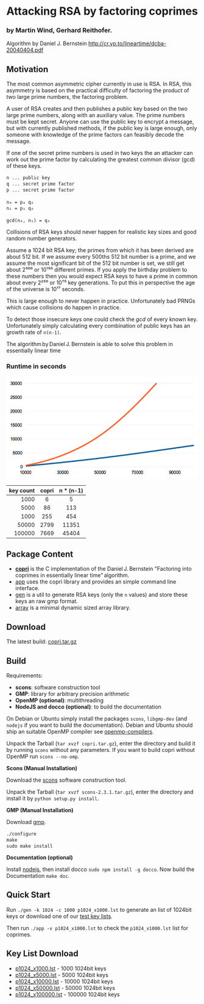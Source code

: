 # Attacking RSA by factoring coprimes

### by Martin Wind, Gerhard Reithofer.

Algorithm by Daniel J. Bernstein http://cr.yp.to/lineartime/dcba-20040404.pdf

## Motivation

The most common asymmetric cipher currently in use is RSA. In RSA, this asymmetry is based on the practical difficulty of factoring the product of two large prime numbers, the factoring problem. 

A user of RSA creates and then publishes a public key based on the two large prime numbers, along with an auxiliary value. The prime numbers must be kept secret. Anyone can use the public key to encrypt a message, but with currently published methods, if the public key is large enough, only someone with knowledge of the prime factors can feasibly decode the message.

If one of the secret prime numbers is used in two keys the an attacker can work out the prime factor by calculating the greatest common divisor (gcd) of these keys.

~~~
n ... public key
q ... secret prime factor
p ... secret prime factor

n₀ = p₀ q₀
n₁ = p₁ q₀

gcd(n₀, n₁) = q₀
~~~

Collisions of RSA keys should never happen for realistic key sizes and good random number generators.


Assume a 1024 bit RSA key; the primes from which it has been derived are about 512 bit. If we assume every 500ths 512 bit number is a prime, and we assume the most significant bit of the 512 bit number is set, we still get about 2⁵⁰⁰ or 10¹⁵⁰ different primes. If you apply the birthday problem to these numbers then you would expect RSA keys to have a prime in common about every 2²⁵⁰ or 10⁷⁵ key generations. To put this in perspective the age of the universe is 10¹⁷ seconds.

This is large enough to never happen in practice. Unfortunately bad PRNGs which cause collisions do happen in practice.

To detect those insecure keys one could check the *gcd* of every known key. Unfortunately simply calculating every combination of public keys has an growth rate of `n(n-1)`. 

The algorithm by Daniel J. Bernstein is able to solve this problem in essentially linear time

### Runtime in seconds

![Runtime](runtime.png)

| **key count** | **copri** | **n * (n-1)** |
|--------------:|:---------:|:-------------:|
|          1000 |        6  |       5       |
|          5000 |       86  |      113      |
|          1000 |      255  |      454      |
|         50000 |     2799  |     11351     |
|        100000 |     7669  |     45404     |

## Package Content

 - **[copri](copri.html)** is the C implementation of the Daniel J. Bernstein "Factoring into coprimes in essentially linear time" algorithm.
 - [app](app.html) uses the copri library and provides an simple command line interface.
 - [gen](gen.html) is a util to generate RSA keys (only the `n` values) and store these keys an raw gmp format.
 - [array](array.html) is a minimal dynamic sized array library.
 
## Download

The latest build: [copri.tar.gz](copri.tar.gz)

## Build

Requirements:

 - **scons**: software construction tool
 - **GMP**: library for arbitrary precision arithmetic
 - **OpenMP (optional)**: multithreading
 - **NodeJS and docco (optional)**: to build the documentation

On Debian or Ubuntu simply install the packages `scons`, `libgmp-dev` (and `nodejs` if you want to build the documentation). Debian and Ubuntu should ship an suitable OpenMP compiler see [openmp-compilers](http://openmp.org/wp/openmp-compilers/).

Unpack the Tarball (`tar xvzf copri.tar.gz`), enter the directory and build it by running 
`scons` without any parameters. If you want to build copri without OpenMP run `scons --no-omp`.

**Scons (Manual Installation)**

Download the [scons](http://prdownloads.sourceforge.net/scons/scons-2.3.1.tar.gz) software construction tool.

Unpack the Tarball (`tar xvzf scons-2.3.1.tar.gz`), enter the directory and install it by `python setup.py install`.

**GMP (Manual Installation)**

Download [gmp](https://gmplib.org/download/gmp/gmp-5.1.3.tar.bz2).

~~~
./configure
make
sudo make install
~~~

**Documentation (optional)**

Install [nodejs](http://nodejs.org/download/), then install docco `sudo npm install -g docco`.
Now build the Documentation `make doc`.

## Quick Start

Run `./gen -k 1024 -c 1000 p1024_x1000.lst` to generate an list of 1024bit keys or download one of our [test key lists](#key-list-download).

Then run `./app -v p1024_x1000.lst` to check the `p1024_x1000.lst` list for coprimes.

## Key List Download

- [p1024_x1000.lst](p1024_x1000.lst.gz) - 1000 1024bit keys
- [p1024_x5000.lst](p1024_x5000.lst.gz) - 5000 1024bit keys
- [p1024_x10000.lst](p1024_x10000.lst.gz) - 10000 1024bit keys
- [p1024_x50000.lst](p1024_x50000.lst.gz) - 50000 1024bit keys
- [p1024_x100000.lst](p1024_x100000.lst.gz) - 100000 1024bit keys
